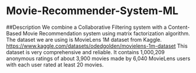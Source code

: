 # Movie-Recommender-System-ML

##Description
We combine a Collaborative Filtering system with a Content-Based Movie Recommendation system using matrix factorization algorithm. The dataset we are using is MovieLens 1M dataset from Kaggle. https://www.kaggle.com/datasets/odedgolden/movielens-1m-dataset This dataset is very comprehensive and reliable. It contains 1,000,209 anonymous ratings of about 3,900 movies made by 6,040 MovieLens users with each user rated at least 20 movies.
